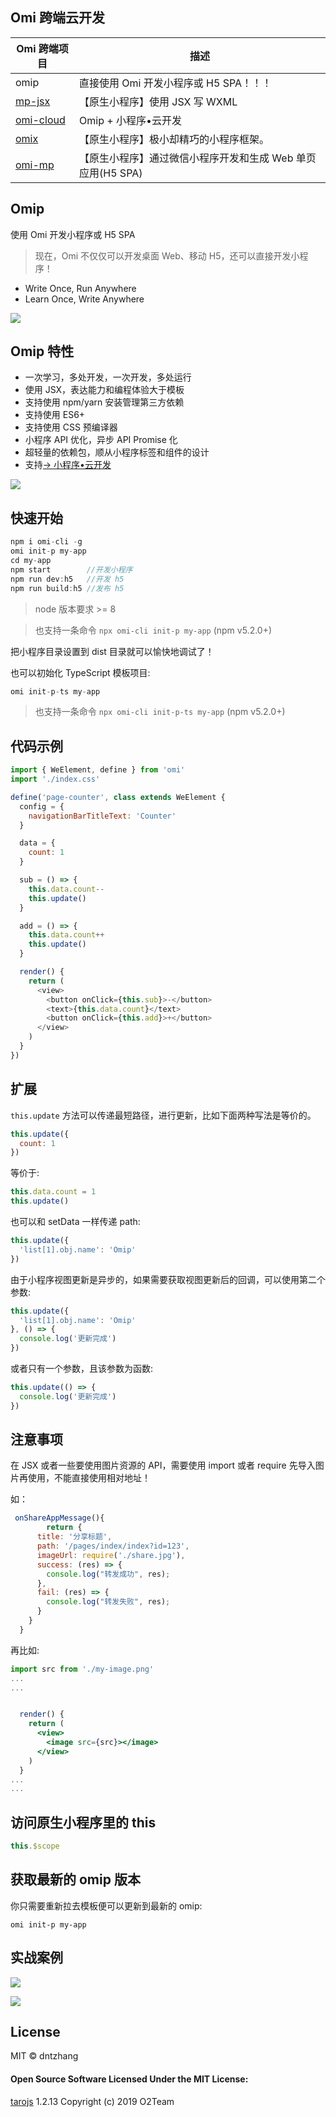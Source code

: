 ## Omi 跨端云开发

| **Omi 跨端项目**                         | **描述**                           |
| ------------------------------- | ----------------------------------- |
| omip| 直接使用 Omi 开发小程序或 H5 SPA！！！|
| [mp-jsx](https://github.com/Tencent/omi/tree/master/packages/mp-jsx)| 【原生小程序】使用 JSX 写 WXML |
| [omi-cloud](https://github.com/Tencent/omi/tree/master/packages/omi-cloud)| Omip + 小程序•云开发|
| [omix](https://github.com/Tencent/omi/tree/master/packages/omix)| 【原生小程序】极小却精巧的小程序框架。|
| [omi-mp](https://github.com/Tencent/omi/tree/master/packages/omi-mp)| 【原生小程序】通过微信小程序开发和生成 Web 单页应用(H5 SPA)|


## Omip

使用 Omi 开发小程序或 H5 SPA

> 现在，Omi 不仅仅可以开发桌面 Web、移动 H5，还可以直接开发小程序！

* Write Once, Run Anywhere
* Learn Once, Write Anywhere

![](https://github.com/Tencent/omi/raw/master/assets/omip-pv.png)

## Omip 特性

* 一次学习，多处开发，一次开发，多处运行
* 使用 JSX，表达能力和编程体验大于模板
* 支持使用 npm/yarn 安装管理第三方依赖
* 支持使用 ES6+
* 支持使用 CSS 预编译器
* 小程序 API 优化，异步 API Promise 化
* 超轻量的依赖包，顺从小程序标签和组件的设计
* 支持[→ 小程序•云开发](https://github.com/Tencent/omi/tree/master/packages/omi-cloud)

![](../../assets/omi-cloud.jpg)

## 快速开始

```js
npm i omi-cli -g
omi init-p my-app
cd my-app
npm start        //开发小程序
npm run dev:h5   //开发 h5
npm run build:h5 //发布 h5
```
> node 版本要求 >= 8

> 也支持一条命令 `npx omi-cli init-p my-app` (npm v5.2.0+)

把小程序目录设置到 dist 目录就可以愉快地调试了！

也可以初始化 TypeScript 模板项目:

```js
omi init-p-ts my-app
```

> 也支持一条命令 `npx omi-cli init-p-ts my-app` (npm v5.2.0+)

## 代码示例

```js
import { WeElement, define } from 'omi'
import './index.css'

define('page-counter', class extends WeElement {
  config = {
    navigationBarTitleText: 'Counter'
  }

  data = {
    count: 1
  }

  sub = () => {
    this.data.count--
    this.update()
  }

  add = () => {
    this.data.count++
    this.update()
  }

  render() {
    return (
      <view>
        <button onClick={this.sub}>-</button>
        <text>{this.data.count}</text>
        <button onClick={this.add}>+</button>
      </view>
    )
  }
})
```

## 扩展

`this.update` 方法可以传递最短路径，进行更新，比如下面两种写法是等价的。

```js
this.update({
  count: 1
})
```

等价于:

```js
this.data.count = 1
this.update()
```

也可以和 setData 一样传递 path:

```js
this.update({
  'list[1].obj.name': 'Omip'
})
```

由于小程序视图更新是异步的，如果需要获取视图更新后的回调，可以使用第二个参数:

```js
this.update({
  'list[1].obj.name': 'Omip'
}, () => {
  console.log('更新完成')
})
```

或者只有一个参数，且该参数为函数:

```js
this.update(() => {
  console.log('更新完成')
})
```

## 注意事项

在 JSX 或者一些要使用图片资源的 API，需要使用 import 或者 require 先导入图片再使用，不能直接使用相对地址！

如：

```js
 onShareAppMessage(){
		return {
      title: '分享标题',
      path: '/pages/index/index?id=123',
      imageUrl: require('./share.jpg'),
      success: (res) => {
        console.log("转发成功", res);
      },
      fail: (res) => {
        console.log("转发失败", res);
      }
    }
  }
```

再比如:

```jsx
import src from './my-image.png'
...
...


  render() {
    return (
      <view>
        <image src={src}></image>
      </view>
    )
  }
...
...

```

## 访问原生小程序里的 this

```js
this.$scope
```

## 获取最新的 omip 版本

你只需要重新拉去模板便可以更新到最新的 omip:

```
omi init-p my-app
```

## 实战案例

![](../../assets/omip-douban-list.png)

![](../../assets/omip-douban-detail.png)

## License

MIT © dntzhang

#### Open Source Software Licensed Under the MIT License:

[tarojs](https://github.com/NervJS/taro) 1.2.13
Copyright (c) 2019 O2Team
